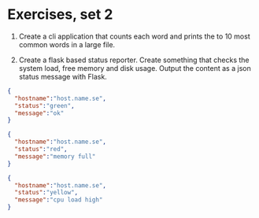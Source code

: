 
# Exercises, set 2

 1. Create a cli application that counts each word and prints the to 10 most common words in a large file.

 2. Create a flask based status reporter. Create something that checks the system load, free memory and disk usage.
 Output the content as a json status message with Flask.

```json
{
  "hostname":"host.name.se",
  "status":"green",
  "message":"ok"
}
```

```json
{
  "hostname":"host.name.se",
  "status":"red",
  "message":"memory full"
}
```

```json
{
  "hostname":"host.name.se",
  "status":"yellow",
  "message":"cpu load high"
}
```
